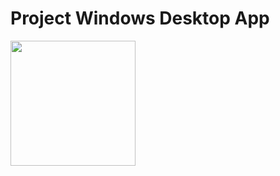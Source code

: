 # Project Windows Desktop App
<img src="https://github.com/user-attachments/assets/81f8c0a6-96b2-403b-bccf-3ad39f1b13fb" width="200">

